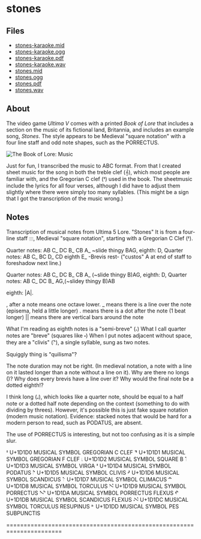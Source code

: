 # stones

## Files

* [stones-karaoke.mid](../../raw/master/objects/stones-karaoke.mid)
* [stones-karaoke.ogg](../../raw/master/objects/stones-karaoke.ogg)
* [stones-karaoke.pdf](../../raw/master/objects/stones-karaoke.pdf)
* [stones-karaoke.wav](../../raw/master/objects/stones-karaoke.wav)
* [stones.mid](../../raw/master/objects/stones.mid)
* [stones.ogg](../../raw/master/objects/stones.ogg)
* [stones.pdf](../../raw/master/objects/stones.pdf)
* [stones.wav](../../raw/master/objects/stones.wav)

## About

The video game *Ultima V* comes with a printed *Book of Lore* that
includes a section on the music of its fictional land, Britannia, and
includes an example song, *Stones*. The style appears to be Medieval
"square notation" with a four line staff and odd note shapes, such as
the PORRECTUS.

![The Book of Lore: Music](../../raw/master/The%20Book%20of%20Lore:%20Music.jpg "Stones in pseudo-Medieval square notation")

Just for fun, I transcribed the music to ABC format. From that I
created sheet music for the song in both the treble clef (𝄞), which
most people are familiar with, and the Gregorian C clef (𝇐) used in
the book. The sheetmusic include the lyrics for all four verses,
although I did have to adjust them slightly where there were simply
too many syllables. (This might be a sign that I got the transcription
of the music wrong.)

## Notes

Transcription of musical notes from Ultima 5 Lore. "Stones"
It is from a four-line staff 𝄙, Medieval "square notation",
starting with a Gregorian C Clef (𝇐). 

Quarter notes: AB C_ DC B_ CB A_ ~slide thingy BAG,  eighth: D,
Quarter notes: AB C_ BC D_ CD eighth E_
-Brevis rest-
("custos" A at end of staff to foreshadow next line.)

Quarter notes: AB C_ DC B_ CB A_ (~slide thingy B)AG, eighth: D,
Quarter notes: AB C_ DC B_ AG,(~slidey thingy B)AB

eighth: |A|.


, after a note means one octave lower.
_ means there is a line over the note (episema, held a little longer)
. means there is a dot after the note (1 beat longer)
|| means there are vertical bars around the note

What I'm reading as eighth notes is a "semi-breve" (𝆺)
What I call quarter notes are "breve" (squares like 𝆸)
When I put notes adjacent without space, they are a "clivis" (𝅷𝇕), a
     single syllable, sung as two notes.

Squiggly thing is "quilisma"?

The note duration may not be right. (In medieval notation, a note with
a line on it lasted longer than a note without a line on it).
Why are there no longs ()? Why does every brevis have a line over it?
Why would the final note be a dotted eighth!?

I think long (𝆷), which looks like a quarter note, should be equal to
a half note or a dotted half note depending on the context (something
to do with dividing by threes). However, it's possible this is just
fake square notation (modern music notation). Evidence: stacked notes
that would be hard for a modern person to read, such as PODATUS, are
absent. 

The use of PORRECTUS is interesting, but not too confusing as it is a
simple slur.

𝇐	U+1D1D0	MUSICAL SYMBOL GREGORIAN C CLEF
𝇑	U+1D1D1	MUSICAL SYMBOL GREGORIAN F CLEF
𝇒	U+1D1D2	MUSICAL SYMBOL SQUARE B
𝇓	U+1D1D3	MUSICAL SYMBOL VIRGA
𝇔	U+1D1D4	MUSICAL SYMBOL PODATUS
𝇕	U+1D1D5	MUSICAL SYMBOL CLIVIS
𝇖	U+1D1D6	MUSICAL SYMBOL SCANDICUS
𝇗	U+1D1D7	MUSICAL SYMBOL CLIMACUS
𝇘	U+1D1D8	MUSICAL SYMBOL TORCULUS
𝇙	U+1D1D9	MUSICAL SYMBOL PORRECTUS
𝇚	U+1D1DA	MUSICAL SYMBOL PORRECTUS FLEXUS
𝇛	U+1D1DB	MUSICAL SYMBOL SCANDICUS FLEXUS
𝇜	U+1D1DC	MUSICAL SYMBOL TORCULUS RESUPINUS
𝇝	U+1D1DD	MUSICAL SYMBOL PES SUBPUNCTIS

======================================================================


